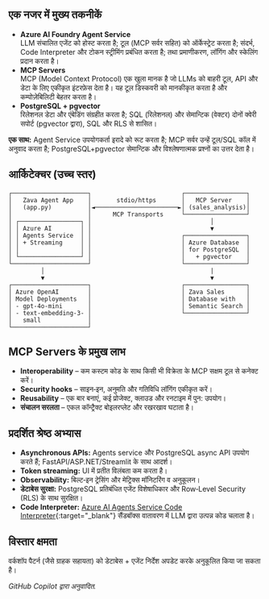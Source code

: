 ## एक नजर में मुख्य तकनीकें

- **Azure AI Foundry Agent Service**  
  LLM संचालित एजेंट को होस्ट करता है; टूल (MCP सर्वर सहित) को ऑर्केस्ट्रेट करता है; संदर्भ, Code Interpreter और टोकन स्ट्रीमिंग प्रबंधित करता है; तथा प्रमाणीकरण, लॉगिंग और स्केलिंग प्रदान करता है।
- **MCP Servers**  
  MCP (Model Context Protocol) एक खुला मानक है जो LLMs को बाहरी टूल, API और डेटा के लिए एकीकृत इंटरफ़ेस देता है। यह टूल डिस्कवरी को मानकीकृत करता है और कम्पोज़ेबिलिटी बेहतर करता है।
- **PostgreSQL + pgvector**  
  रिलेशनल डेटा और एंबेडिंग संग्रहीत करता है; SQL (रिलेशनल) और सेमान्टिक (वेक्टर) दोनों क्वेरी सपोर्ट (pgvector द्वारा), SQL और RLS से शासित।

**एक साथ:** Agent Service उपयोगकर्ता इरादे को रूट करता है; MCP सर्वर उन्हें टूल/SQL कॉल में अनुवाद करता है; PostgreSQL+pgvector सेमान्टिक और विश्लेषणात्मक प्रश्नों का उत्तर देता है।

## आर्किटेक्चर (उच्च स्तर)

```plaintext
┌─────────────────────┐                         ┌─────────────────┐
│   Zava Agent App    │       stdio/https       │   MCP Server    │
│   (app.py)          │◄───────────────────────►│ (sales_analysis)│
│                     │      MCP Transports     └─────────────────┘
│ ┌─────────────────┐ │                                 │
│ │ Azure AI        │ │                                 ▼
│ │ Agents Service  │ │                         ┌─────────────────┐
│ │ + Streaming     │ │                         │ Azure Database  │
│ │                 │ │                         │ for PostgreSQL  │
│ └─────────────────┘ │                         │   + pgvector    │
└─────────────────────┘                         └─────────────────┘
         │                                              |
         ▼                                              ▼
┌─────────────────────┐                         ┌─────────────────┐
│ Azure OpenAI        │                         │ Zava Sales      │
│ Model Deployments   │                         │ Database with   │
│ - gpt-4o-mini       │                         │ Semantic Search │
│ - text-embedding-3- │                         └─────────────────┘
│   small             │
└─────────────────────┘
```

## MCP Servers के प्रमुख लाभ

- **Interoperability** – कम कस्टम कोड के साथ किसी भी विक्रेता के MCP सक्षम टूल से कनेक्ट करें।
- **Security hooks** – साइन‑इन, अनुमति और गतिविधि लॉगिंग एकीकृत करें।
- **Reusability** – एक बार बनाएं, कई प्रोजेक्ट, क्लाउड और रनटाइम में पुन: उपयोग।
- **संचालन सरलता** – एकल कॉन्ट्रैक्ट बोइलरप्लेट और रखरखाव घटाता है।

## प्रदर्शित श्रेष्ठ अभ्यास

- **Asynchronous APIs:** Agents service और PostgreSQL async API उपयोग करते हैं; FastAPI/ASP.NET/Streamlit के साथ आदर्श।
- **Token streaming:** UI में प्रतीत विलंबता कम करता है।
- **Observability:** बिल्ट‑इन ट्रेसिंग और मेट्रिक्स मॉनिटरिंग व अनुकूलन।
- **डेटाबेस सुरक्षा:** PostgreSQL प्रतिबंधित एजेंट विशेषाधिकार और Row‑Level Security (RLS) के साथ सुरक्षित।
- **Code Interpreter:** [Azure AI Agents Service Code Interpreter](https://learn.microsoft.com/azure/ai-services/agents/how-to/tools/code-interpreter?view=azure-python-preview&tabs=python&pivots=overview){:target="_blank"} सैंडबॉक्स वातावरण में LLM द्वारा उत्पन्न कोड चलाता है।

## विस्तार क्षमता

वर्कशॉप पैटर्न (जैसे ग्राहक सहायता) को डेटाबेस + एजेंट निर्देश अपडेट करके अनुकूलित किया जा सकता है।

*GitHub Copilot द्वारा अनुवादित.*
